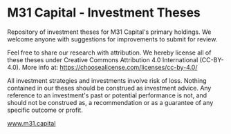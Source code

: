 # M31 Capital - Investment Theses

Repository of investment theses for M31 Capital's primary holdings. We welcome anyone with suggestions for improvements to submit for review. 

Feel free to share our research with attribution. We hereby license all of these theses under Creative Commons Attribution 4.0 International (CC-BY-4.0). More info at: https://choosealicense.com/licenses/cc-by-4.0/

All investment strategies and investments involve risk of loss. Nothing contained in our theses should be construed as investment advice. Any reference to an investment's past or potential performance is not, and should not be construed as, a recommendation or as a guarantee of any specific outcome or profit.

www.m31.capital
